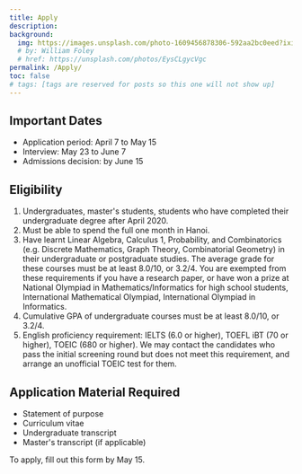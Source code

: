 ```yaml
---
title: Apply
description:
background:
  img: https://images.unsplash.com/photo-1609456878306-592aa2bc0eed?ixid=MnwxMjA3fDB8MHxzZWFyY2h8NTJ8fGJpcmRzfGVufDB8MHwwfHw%3D&auto=format&fit=crop&crop=top&w=1200&h=600&q=80
  # by: William Foley
  # href: https://unsplash.com/photos/EysCLgycVgc
permalink: /Apply/
toc: false
# tags: [tags are reserved for posts so this one will not show up]
---
```

## Important Dates
- Application period: April 7 to May 15
- Interview: May 23 to June 7
- Admissions decision: by June 15

## Eligibility
<ol>
  <li>Undergraduates, master's students, students who have completed their undergraduate degree after April 2020. </li>
  <li>Must be able to spend the full one month in Hanoi.</li>
  <li>Have learnt Linear Algebra, Calculus 1, Probability, and Combinatorics (e.g. Discrete Mathematics, Graph Theory, Combinatorial Geometry) in  their undergraduate or postgraduate studies. The average grade for these courses must be at least 8.0/10, or 3.2/4. You are exempted from these requirements if you have a research paper, or have won a prize at National Olympiad in Mathematics/Informatics for high school students, International Mathematical Olympiad, International Olympiad in Informatics.  </li>
  <li> Cumulative GPA of undergraduate courses must be at least 8.0/10, or 3.2/4.</li>
  <li> English proficiency requirement: IELTS (6.0 or higher), TOEFL iBT (70 or higher), TOEIC (680 or higher). We may contact the candidates who pass the initial screening round but does not meet this requirement, and arrange an unofficial TOEIC test for them.  </li>
</ol>


## Application Material Required
- Statement of purpose
- Curriculum vitae
- Undergraduate transcript
- Master's transcript (if applicable)

To apply, fill out this form by May 15.
